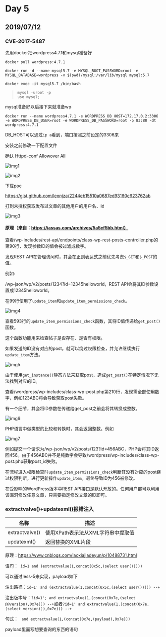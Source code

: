 
  
# Day 5  

## 2019/07/12

### CVE-2017-5487

先用docker把wordpress4.7.1和mysql准备好

`docker pull wordpress:4.7.1`

`docker run -d --name mysql5.7 -e MYSQL_ROOT_PASSWORD=root -e MYSQL_DATABASE=wordpress -v $(pwd)/mysql:/var/lib/mysql mysql:5.7`

`docker exec -it mysql5.7 /bin/bash`

> `mysql -uroot -p`  
> `use mysql;`  

mysql准备好以后接下来就准备wp

`docker run --name wordpress4.7.1 -e WORDPRESS_DB_HOST=172.17.0.2:3306 -e WORDPRESS_DB_USER=root -e WORDPRESS_DB_PASSWORD=root -p 83:80 -dt wordpress:4.7.1
`

DB_HOST可以通过`ip a`看到，端口按照之前设定的3306来

安装之前修改一下配置文件

确认 Httpd-conf  Allowover All

![img1]()

![img2]()

下载poc

https://gist.github.com/leonjza/2244eb15510a0687ed93160c623762ab

打到未授权获取发布过文章的其他用户的用户名、id

![img3]()

#### 原理（来自：https://iassas.com/archives/5a5cf5bb.html）

查看/wp-includes/rest-api/endpoints/class-wp-rest-posts-controller.php的第90行，发现参数ID的值会被过滤成数字。

发现REST API在管理访问时，其会在正则表达式之前优先考虑`$_GET`和`$_POST`的值。

例如: 

/wp-json/wp/v2/posts/1234?id=12345helloworld，REST API会将其ID参数设置成12345helloworld。

在99行使用了`update_item`和`update_item_permissions_check`。

![img4]()

查看593行的`update_item_permissions_check`函数，其将ID值传递给`get_post()`函数。

这个函数功能用来检查帖子是否存在、是否有权限。

如果发送的ID没有对应的post，就可以绕过权限检查，并允许继续执行`update_item`方法。

![img5]()

由于使用`get_instance()`静态方法来获取post，造成`get_post()`在特定情况下无法找到对应的ID。

查看/wordpress/wp-includes/class-wp-post.php第210行，发现需全部使用数字，例如123ABC将会导致获取post失败。

有一个细节，其会将ID参数在传递给get_post之前会将其转换成整数。

![img6]()

PHP语言中做类型的比较和转换时，其会返回整数。例如

![img7]()

例如提交一个请求为/wp-json/wp/v2/posts/123?id=456ABC，PHP会将其ID返回456。由于456ABC并不是纯数字会导致/wordpress/wp-includes/class-wp-post.php获取post_id失败。

在流程进入权限检查时`update_item_permissions_check`判断其没有对应的post绕过权限判断，进行更新操作`update_item`。最终导致ID为456被修改。

在受影响的WordPress版本中REST API接口是默认开放的。任何用户都可以利用该漏洞修改任意文章，只需要指定修改文章的ID即可。

### extractvalve()+updatexml()报错注入

名称 |   描述    |   
-|-
extractvalve() | 使用XPath表示法从XML字符串中提取值
updatexml() | 返回替换的XML片段

原理：https://www.cnblogs.com/laoxiajiadeyun/p/10488731.html

语句：` id=1 and (extractvalue(1,concat(0x5c,(select user()))))`

可以通过less-5来实现，payload如下

注出路径：`id=1' and (extractvalue(1,concat(0x5c,(select user())))) --+`

注出版本号：`?id=1'; and extractvalue(1,(concat(0x7e,(select @@version),0x7e))) --+`或者`?id=1' and extractvalue(1,(concat(0x7e,(select version()),0x7e))) --+`

句式：
` and extractvalue(1,(concat(0x7e,(payload),0x7e)))`

payload里面写想要查询的东西的语句


